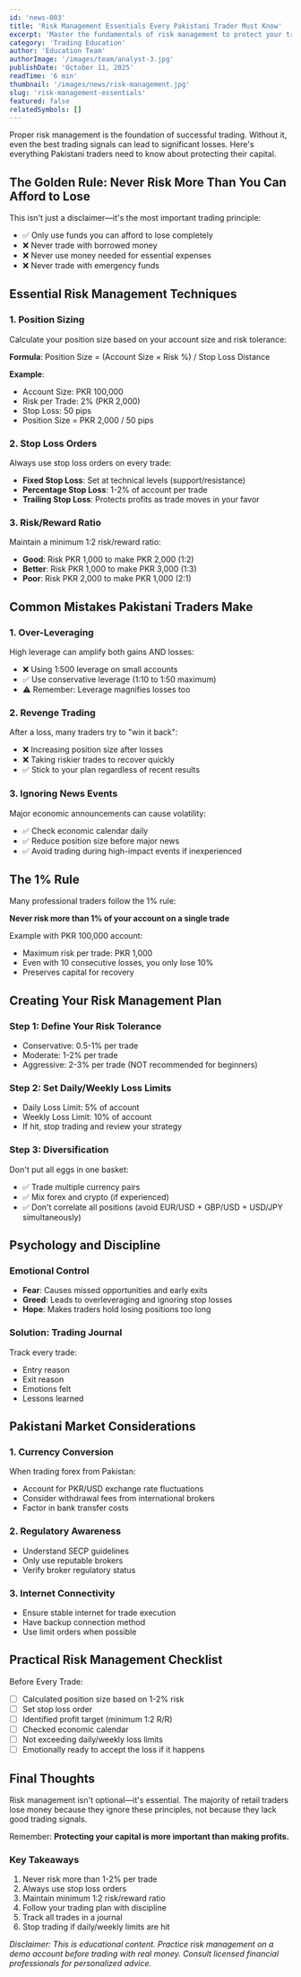 ```yaml
---
id: 'news-003'
title: 'Risk Management Essentials Every Pakistani Trader Must Know'
excerpt: 'Master the fundamentals of risk management to protect your trading capital and build long-term success in forex and crypto markets.'
category: 'Trading Education'
author: 'Education Team'
authorImage: '/images/team/analyst-3.jpg'
publishDate: 'October 11, 2025'
readTime: '6 min'
thumbnail: '/images/news/risk-management.jpg'
slug: 'risk-management-essentials'
featured: false
relatedSymbols: []
---
```


Proper risk management is the foundation of successful trading. Without it, even the best trading signals can lead to significant losses. Here's everything Pakistani traders need to know about protecting their capital.

## The Golden Rule: Never Risk More Than You Can Afford to Lose

This isn't just a disclaimer—it's the most important trading principle:

- ✅ Only use funds you can afford to lose completely
- ❌ Never trade with borrowed money
- ❌ Never use money needed for essential expenses
- ❌ Never trade with emergency funds

## Essential Risk Management Techniques

### 1. Position Sizing

Calculate your position size based on your account size and risk tolerance:

**Formula**: Position Size = (Account Size × Risk %) / Stop Loss Distance

**Example**:
- Account Size: PKR 100,000
- Risk per Trade: 2% (PKR 2,000)
- Stop Loss: 50 pips
- Position Size = PKR 2,000 / 50 pips

### 2. Stop Loss Orders

Always use stop loss orders on every trade:

- **Fixed Stop Loss**: Set at technical levels (support/resistance)
- **Percentage Stop Loss**: 1-2% of account per trade
- **Trailing Stop Loss**: Protects profits as trade moves in your favor

### 3. Risk/Reward Ratio

Maintain a minimum 1:2 risk/reward ratio:

- **Good**: Risk PKR 1,000 to make PKR 2,000 (1:2)
- **Better**: Risk PKR 1,000 to make PKR 3,000 (1:3)
- **Poor**: Risk PKR 2,000 to make PKR 1,000 (2:1)

## Common Mistakes Pakistani Traders Make

### 1. Over-Leveraging

High leverage can amplify both gains AND losses:

- ❌ Using 1:500 leverage on small accounts
- ✅ Use conservative leverage (1:10 to 1:50 maximum)
- ⚠️ Remember: Leverage magnifies losses too

### 2. Revenge Trading

After a loss, many traders try to "win it back":

- ❌ Increasing position size after losses
- ❌ Taking riskier trades to recover quickly
- ✅ Stick to your plan regardless of recent results

### 3. Ignoring News Events

Major economic announcements can cause volatility:

- ✅ Check economic calendar daily
- ✅ Reduce position size before major news
- ✅ Avoid trading during high-impact events if inexperienced

## The 1% Rule

Many professional traders follow the 1% rule:

**Never risk more than 1% of your account on a single trade**

Example with PKR 100,000 account:
- Maximum risk per trade: PKR 1,000
- Even with 10 consecutive losses, you only lose 10%
- Preserves capital for recovery

## Creating Your Risk Management Plan

### Step 1: Define Your Risk Tolerance

- Conservative: 0.5-1% per trade
- Moderate: 1-2% per trade
- Aggressive: 2-3% per trade (NOT recommended for beginners)

### Step 2: Set Daily/Weekly Loss Limits

- Daily Loss Limit: 5% of account
- Weekly Loss Limit: 10% of account
- If hit, stop trading and review your strategy

### Step 3: Diversification

Don't put all eggs in one basket:

- ✅ Trade multiple currency pairs
- ✅ Mix forex and crypto (if experienced)
- ✅ Don't correlate all positions (avoid EUR/USD + GBP/USD + USD/JPY simultaneously)

## Psychology and Discipline

### Emotional Control

- **Fear**: Causes missed opportunities and early exits
- **Greed**: Leads to overleveraging and ignoring stop losses
- **Hope**: Makes traders hold losing positions too long

### Solution: Trading Journal

Track every trade:
- Entry reason
- Exit reason
- Emotions felt
- Lessons learned

## Pakistani Market Considerations

### 1. Currency Conversion

When trading forex from Pakistan:
- Account for PKR/USD exchange rate fluctuations
- Consider withdrawal fees from international brokers
- Factor in bank transfer costs

### 2. Regulatory Awareness

- Understand SECP guidelines
- Only use reputable brokers
- Verify broker regulatory status

### 3. Internet Connectivity

- Ensure stable internet for trade execution
- Have backup connection method
- Use limit orders when possible

## Practical Risk Management Checklist

Before Every Trade:
- [ ] Calculated position size based on 1-2% risk
- [ ] Set stop loss order
- [ ] Identified profit target (minimum 1:2 R/R)
- [ ] Checked economic calendar
- [ ] Not exceeding daily/weekly loss limits
- [ ] Emotionally ready to accept the loss if it happens

## Final Thoughts

Risk management isn't optional—it's essential. The majority of retail traders lose money because they ignore these principles, not because they lack good trading signals.

Remember: **Protecting your capital is more important than making profits.**

### Key Takeaways

1. Never risk more than 1-2% per trade
2. Always use stop loss orders
3. Maintain minimum 1:2 risk/reward ratio
4. Follow your trading plan with discipline
5. Track all trades in a journal
6. Stop trading if daily/weekly limits are hit

*Disclaimer: This is educational content. Practice risk management on a demo account before trading with real money. Consult licensed financial professionals for personalized advice.*
